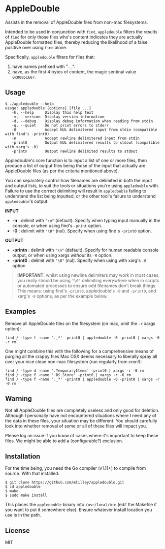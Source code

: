 # AppleDouble

Assists in the removal of AppleDouble files from non-mac filesystems.  

Intended to be used in conjunction with `find`, `appledouble` filters the results of `find` for only those files who's content indicates they are actually AppleDouble formatted files, thereby reducing the likelihood of a false positive over using `find` alone.

Specifically, `appledouble` filters for files that:
1. have names prefixed with "`._`".
2. have, as the first 4 bytes of content, the magic sentinal value `0x00051607`.

## Usage

```
$ ./appledouble --help
usage: appledouble [options] [file ...]
   -h, --help     Display this help text
   -v, --version  Display version information
   -d, --debug    Display debug information when reading from stdin
   -q, --quiet    Do not print errors to stderr
   -0             Accept NUL delimitered input from stdin (compatible with find's -print0)
   -n             Accept newline delimitered input from stdin
   -print0        Output NUL delimitered results to stdout (compatible with xarg's -0)
   -printn        Output newline delimited results to stdout
```

Appledouble's core function is to input a list of one or more files, then produce a list of output files being those of the input that actually are AppleDouble files (as per the criteria mentioned above).  

You can separately control how filenames are delimited in both the input and output lists, to suit the tools or situations you're using `appledouble` with. Failure to use the correct delimiting will result in `appledouble` failing to understand the list being inputted, or the other tool's failure to understand `appledouble`'s output.

**INPUT**

* **-n** : delimit with `"\n"` (default). Specify when typing input manually in the console, or when using find's `-print` option.
* **-0** : delimit with `"\0"` (nul). Specify when using find's `-print0` option.

**OUTPUT**

* **-printn** : delimit with `"\n"` (default). Specify for human readable console output, or when using xargs *without* its `-0` option.
* **-print0** : delimit with `"\0"` (nul). Specify when using with xarg's `-0` option.

> **IMPORTANT**: whilst using newline delimiters may work in most cases, you really should be using `"\0"` delimiting everywhere when in scripts or automated processes to ensure odd filenames don't break things.  This means: using find's `-print0`, appledouble's `-0` and `-print0`, and xarg's `-0` options, as per the example below.

## Examples

Remove all AppleDouble files on the filesystem (on mac, omit the `-r` xargs option):
```
find / -type f -name '._*' -print0 | appledouble -0 -print0 | xargs -0 -r rm
```

One might combine this with the following for a comprehensive means of purging all the crappy files Mac OSX deems necessary to liberally spray all over your nice clean non-mac filesystem (run regularly from cron!):
```
find / -type d -name '.TemporaryItems' -print0 | xargs -r -0 rm
find / -type f -name '.DS_Store' -print0 | xargs -r -0 rm
find / -type f -name '._*' -print0 | appledouble -0 -print0 | xargs -r -0 rm
```

## Warning

Not all AppleDouble files are completely useless and only good for deletion. Although I personally have not encountered situations where I need any of the data in these files, your situation may be different. You should carefully look into whether removal of some or all of these files will impact you.  

Please log an issue if you know of cases where it's important to keep these files.  We might be able to add a (configurable?) exclusion.

## Installation

For the time being, you need the Go compiler (v1.11+) to compile from source.  With that installed:
```
$ git clone https://github.com/mlilley/appledouble.git
$ cd appledouble
$ make
$ sudo make install
```
This places the `appledouble` binary into `/usr/local/bin` (edit the Makefile if you want to put it somewhere else). Ensure whatever install location you use is in the path.

## License

MIT